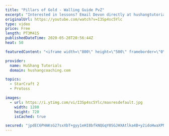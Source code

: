 ```yaml
---
title: "Pillars of Gold - Walling Guide PvZ"
excerpt: "Interested in lessons? Email Devon directly at hushangtutorials@outlook.com ------------------------------------------------------------------------------------------------------- Want to support HuShang Tutorials directly? Patreon is a website where you can contribute a monthly donation that will help"
originalUrl: https://youtube.com/watch?v=I3Sp4sc5Ylc
type: video
price: Free
length: PT3M41S
publishedDateTime: 2020-05-28T20:56:44Z
heat: 50

featuredContent: "<iframe width=\"800\" height=\"500\" frameborder=\"0\" src=\"https://www.youtube.com/embed/I3Sp4sc5Ylc\" allow=\"accelerometer; autoplay; encrypted-media; gyroscope; picture-in-picture\" allowfullscreen></iframe>"

provider:
  name: HuShang Tutorials
  domain: hushangcoaching.com

topics:
  - StarCraft 2
  - Protoss

images:
  - url: https://i.ytimg.com/vi/I3Sp4sc5Ylc/maxresdefault.jpg
    width: 1280
    height: 720
    isCached: true

secured: "jpdEC6PHAKsG27sxXbT+gyy1eHI8bfkNQGqY0SGJHXAtlka4B+y2idoHwaXPNOUZ3ys9bNOCx6KxaJD3gS4AaeJmGKZM5ZqW2Nf7ZPjdH9wkPnoT5jeYFAFhCF00pzNEkp9cPW0b4uzAdxs2Df7pbcNjlts4OH5k/eA3wh1g2SBqI0xCPku+cZ4Tp+KNl2tYnlDlSGZ9huVLcjuzPf4JNSAecIgaubiMI8/jqsPPLWyAdqycwWUGW69DQ8lP6tN/p8FvHU9vZPK77C4YMSPTPXc9uOlaJeCg9IEV0+VODMTLhV1pYfX14GmHqMHA9nwDgmOTMMwSIZhc9azJguXpvtFXotaE5qyc0BGutpDygUBo8aI7Gmh4l4RPkWz6MCPEHBDVfNWe3ZwDinpmX4kf5DZn85mlGceR46oNacppFPQ=;gR6eRlSWrD4fkYds+BaADw=="
---
```


